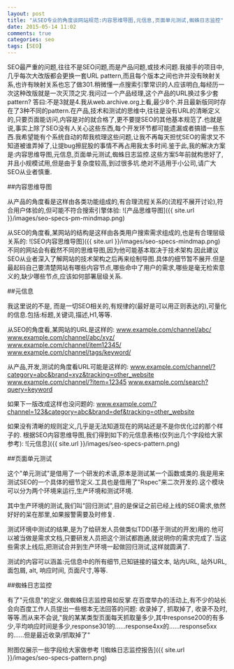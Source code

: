 ```yaml
---
layout: post
title: "从SEO专业的角度谈网站规范:内容思维导图,元信息,页面单元测试,蜘蛛日志监控"
date: 2015-05-14 11:02
comments: true
categories: seo
tags: [SEO]
---
```


SEO最严重的问题,往往不是SEO问题,而是产品问题,或技术问题.我接手的项目中,几乎每次大改版都会更换一套URL pattern,而且每个版本之间也许并没有映射关系,也许有映射关系也忘了做301.稍微懂一点搜索引擎常识的人应该明白,每经历一次这种改版就是一次灭顶之灾.我问过一个产品经理,这个产品的URL换过多少套pattern? 答曰:不是3就是4.我从web.archive.org上看,最少8个.并且最新版同时存在了3种不同的pattern.在产品,技术和测试的思维中,往往是没有URL的清晰定义的,只要页面能访问,内容是对的就合格了,更不要提SEO的其他基本规范了.也就是说,事实上除了SEO没有人关心这些东西,每个开发环节都可能遗漏或者搞错一些东西.我希望能有个系统自动的帮我梳理这些问题,让我不再每天担忧SEO的需求又不知道被谁弄掉了,让提bug擦屁股的事情不再占用我太多时间.鉴于此,我的解决方案是:内容思维导图,元信息,页面单元测试,蜘蛛日志监控.这些方案5年前就构思好了,并且小规模试用,但是由于复杂度较高,到过很多坑.绝对不适用于小公司,请广大SEO从业者慎重.

##内容思维导图

从产品的角度看是这样由各类功能组成的,有合理流程关系的(流程不展开讨论),符合用户体验的,但可能不符合搜索引擎体验:
![产品思维导图]({{ site.url }}/images/seo-specs-pm-mindmap.png)


从SEO的角度看,某网站的结构是这样由各类用户搜索需求组成的,也是有合理层级关系的:
![SEO内容思维导图]({{ site.url }}/images/seo-specs-mindmap.png)
不同的网站会有截然不同的思维导图,因为他可能基本取决于技术架构.因此建议SEO从业者深入了解网站的技术架构之后再来绘制导图.具体的细节暂不展开.但是最起码自己要清楚网站有哪些内容节点,哪些命中了用户的需求,哪些是毫无检索意义的,缺少哪些节点,应该如何部署层级关系.



##元信息

我这里说的不是<meta>, 而是一切SEO相关的,有规律的(最好是可以用正则表达的),可量化的信息.包括:标题,关键词,描述,H1,等等.

从SEO的角度看,某网站的URL是这样的:
www.example.com/channel/abc/
www.example.com/channel/abc/xyz/
www.example.com/channel/item12345/
www.example.com/channel/tags/keyword/

从产品,开发,测试的角度看URL可能是这样的:
www.example.com/channel/?category=abc&brand=xyz&tracking=other_website
www.example.com/channel/?item=12345
www.example.com/search?query=keyword

如果下一版改成这样也没问题的:
www.example.com/?channel=123&category=abc&brand=def&tracking=other_website

如果没有清晰的规则定义,几乎是无法知道现在的网站还是不是你优化过的那个样子的.
根据SEO内容思维导图,我们得到如下的元信息表格(仅列出几个字段给大家参考):
![元信息]({{ site.url }}/images/seo-specs-pattern.png)

##页面单元测试


这个"单元测试"是借用了一个研发的术语,原本是测试某一个函数或类的.我是用来测试SEO的一个具体的细节定义.工具也是借用了"Rspec"来二次开发的.这个模块可以分为两个环境来运行,生产环境和测试环境.

其中生产环境的测试,我们叫"回归测试",目的是保证之前已经上线的SEO需求,依然好好的呆在那里,如果报警需要及时修复.

测试环境中测试的结果,是为了给研发人员做类似TDD(基于测试的开发)用的.他可以被当做是需求文档,只要研发人员把这个测试都跑通,就说明你的需求完成了.当这些需求上线后,把测试合并到生产环境一起做回归测试,这样就圆满了.

测试的内容可以涵盖:元信息中的所有细节,已知链接的锚文本, 站内URL, 站外URL, 面包屑, alt, 响应时间, 页面尺寸,等等.

##蜘蛛日志监控

有了"元信息"的定义.做蜘蛛日志监控易如反掌.在百度举办的活动上,有不少的站长会向百度工作人员提出一些根本无法回答的问题: 收录掉了, 抓取掉了, 收录不及时,等等.而从来不会说,"我的某某类型页面每天抓取量多少,其中response200的有多少,平均响应时间是多少,response301的......response4xx的......response5xx的......但是最近收录/抓取掉了"

附图仅展示一些字段给大家做参考
![蜘蛛日志监控报告]({{ site.url }}/images/seo-specs-pattern.png)